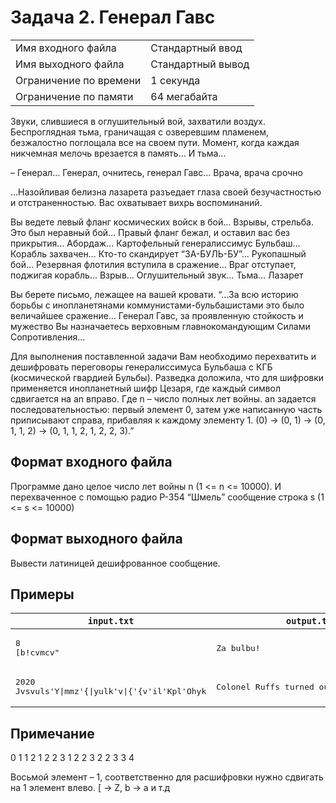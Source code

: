 # Задача 2. Генерал Гавс

|  |  |
| --- | --- |
| Имя входного файла | Стандартный ввод |
| Имя выходного файла | Стандартный вывод |
| Ограничение по времени | 1 секунда |
| Ограничение по памяти | 64 мегабайта |

Звуки, слившиеся в оглушительный вой, захватили воздух. Беспроглядная тьма, граничащая с озверевшим пламенем,
безжалостно поглощала все на своем пути. Момент, когда каждая никчемная мелочь врезается в память… И тьма…

– Генерал… Генерал, очнитесь, генерал Гавс… Врача, врача срочно

…Назойливая белизна лазарета разъедает глаза своей безучастностью и отстраненностью. Вас охватывает вихрь воспоминаний.

Вы ведете левый фланг космических войск в бой… Взрывы, стрельба. Это был неравный бой… Правый фланг бежал, и оставил
вас без прикрытия… Абордаж...  Картофельный генералиссимус Бульбаш… Корабль захвачен… Кто-то скандирует “ЗА-БУЛЬ-БУ”...
Рукопашный бой… Резервная флотилия вступила в сражение… Враг отступает, поджигая корабль... Взрыв… Оглушительный звук…
Тьма… Лазарет

Вы берете письмо, лежащее на вашей кровати. “...За всю историю борьбы с инопланетянами коммунистами-бульбашистами это
было величайшее сражение… Генерал Гавс, за проявленную стойкость и мужество Вы назначаетесь верховным главнокомандующим
Силами Сопротивления…

Для выполнения поставленной задачи Вам необходимо перехватить и дешифровать переговоры генералиссимуса Бульбаша с КГБ
(космической гвардией Бульбы).  Разведка доложила, что для шифровки применяется инопланетный шифр Цезаря, где каждый
символ сдвигается на an вправо. Где n – число полных лет войны. an задается последовательностью: первый элемент 0, затем
уже написанную часть приписывают справа, прибавляя к каждому элементу 1.
(0) -> (0, 1) -> (0, 1, 1, 2) -> (0, 1, 1, 2, 1, 2, 2, 3).”

## Формат входного файла

Программе дано целое число лет войны n (1 <= n <= 10000). И перехваченное с помощью радио P-354 “Шмель”
сообщение строка s (1 <= s <= 10000)

## Формат выходного файла

Вывести латиницей дешифрованное сообщение.

## Примеры

| `input.txt`                 | `output.txt` |
|-----------------------------|--------------|
| <pre>8<br>[b!cvmcv"</pre>   | <pre>Za bulbu!</pre> |
| <pre>2020<br>Jvsvuls'Y&#124;mmz'{&#124;yulk'v&#124;{'{v'il'Kpl'Ohyk</pre> | <pre>Colonel Ruffs turned out to be Die Hard</pre>  |

## Примечание

0 1 1 2 1 2 2 3 1 2 2 3 2 2 3 3 4

Восьмой элемент – 1, соответственно для расшифровки нужно сдвигать на 1 элемент влево. [ -> Z, b -> a и т.д
